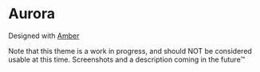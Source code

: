 # Aurora

Designed with [Amber](//github.com/lunarWatcher/amber)

Note that this theme is a work in progress, and should NOT be considered usable at this time. Screenshots and a description coming in the future:tm:


